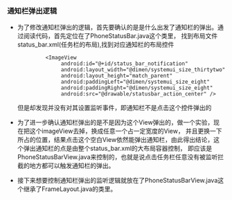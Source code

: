 ### 通知栏弹出逻辑

- 为了修改通知栏弹出的逻辑，首先要确认的是是什么出发了通知栏的弹出。通过阅读代码，首先定位在了PhoneStatusBar.java这个类里，
找到布局文件status_bar.xml(任务栏的布局),找到对应通知栏的布局控件
               
               <ImageView
                    android:id="@+id/status_bar_notification"
                    android:layout_width="@dimen/systemui_size_thirtytwo"
                    android:layout_height="match_parent"
                    android:paddingLeft="@dimen/systemui_size_eight"
                    android:paddingRight="@dimen/systemui_size_eight"
                    android:src="@drawable/statusbar_action_center" />
   但是却发现并没有对其设置监听事件，即通知栏不是点击这个控件弹出的
 - 为了进一步确认通知栏弹出的是不是因为这个View弹出的，做一个实验，现在把这个imageView去掉，换成任意一个占一定宽度的View，
 并且更换一下所占的位置，结果点击这个空白View依然能弹出通知栏，由此得出结论，这个弹出通知栏的点是由整个status_bar.xml的大布局容器控制，
 即应该是PhoneStatusBarView.java来控制的，也就是说点击任务栏任意没有被监听拦截的地方都可以触发通知栏的弹出。
 
 - 接下来想要控制通知栏弹出的监听逻辑就放在了PhoneStatusBarView.java这个继承了FrameLayout.java的类里。
